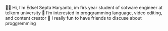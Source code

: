 👨‍💻 Hi, I’m Edsel Septa Haryanto, im firs year student of sotware engineer at telkom university
👀 I’m interested in proggramming language, video editing, and content creator
👑 I really fun to have friends to discuse about proggremming


<!---
EdselSpth/EdselSpth is a ✨ special ✨ repository because its `README.md` (this file) appears on your GitHub profile.
You can click the Preview link to take a look at your changes.
--->
